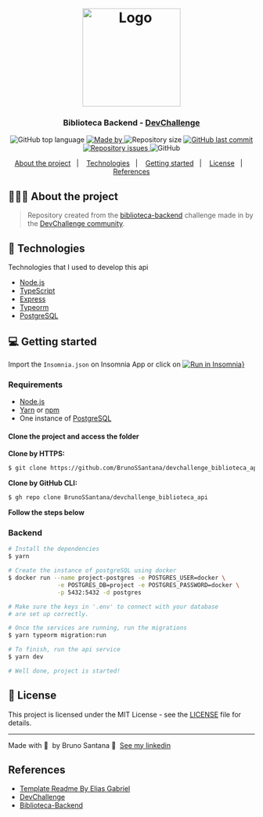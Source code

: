 <h1 align="center">
	<img alt="Logo" src="https://i.pinimg.com/originals/dd/64/da/dd64da585bc57cb05e5fd4d8ce873f57.png" width="200"/>
</h1>

<h3 align="center">
  Biblioteca Backend - <a href="https://www.devchallenge.com.br">DevChallenge</a>
</h3>

<p align="center">
  <img alt="GitHub top language" src="https://img.shields.io/github/languages/top/BrunoSSantana/devchallenge_biblioteca_api">

  <a href="https://www.linkedin.com/in/bruno-santanas/">
    <img alt="Made by" src="https://img.shields.io/badge/made%20by-Bruno%20Santana-gree">
  </a>
  
  <img alt="Repository size" src="https://img.shields.io/github/repo-size/BrunoSSantana/devchallenge_biblioteca_api">
  
  <a href="https://github.com/BrunoSSantana/devchallenge_biblioteca_api/commits/master">
    <img alt="GitHub last commit" src="https://img.shields.io/github/last-commit/BrunoSSantana/devchallenge_biblioteca_api">
  </a>
  
  <a href="https://github.com/BrunoSSantana/devchallenge_biblioteca_api/issues">
    <img alt="Repository issues" src="https://img.shields.io/github/issues/BrunoSSantana/devchallenge_biblioteca_api">
  </a>
  
  <img alt="GitHub" src="https://img.shields.io/github/license/BrunoSSantana/devchallenge_biblioteca_api">
</p>

<p align="center">
  <a href="#-about-the-project">About the project</a>&nbsp;&nbsp;&nbsp;|&nbsp;&nbsp;&nbsp;
  <a href="#-technologies">Technologies</a>&nbsp;&nbsp;&nbsp;|&nbsp;&nbsp;&nbsp;
  <a href="#-getting-started">Getting started</a>&nbsp;&nbsp;&nbsp;|&nbsp;&nbsp;&nbsp;
  <a href="#-license">License</a>&nbsp;&nbsp;&nbsp;|&nbsp;&nbsp;&nbsp;
  <a href="#-references">References</a>
</p>

## 👨🏻‍💻 About the project

> Repository created from the [biblioteca-backend](https://github.com/devchallenge-io/biblioteca-backend) challenge made in by the [DevChallenge community](https://github.com/devchallenge-io).

## 🚀 Technologies

Technologies that I used to develop this api

- [Node.js](https://nodejs.org/en/)
- [TypeScript](https://www.typescriptlang.org/)
- [Express](https://expressjs.com/pt-br/)
- [Typeorm](https://typeorm.io/)
- [PostgreSQL](https://www.postgresql.org/)

## 💻 Getting started

Import the `Insomnia.json` on Insomnia App or click on [![Run in Insomnia}](https://insomnia.rest/images/run.svg)](https://insomnia.rest/run/?label=Biblioteca%20Dev%20Challenge&uri=https%3A%2F%2Fraw.githubusercontent.com%2FBrunoSSantana%2Fdevchallenge_biblioteca_api%2Fmaster%2Fbiblioteca-dev-challenge.json)

### Requirements

- [Node.js](https://nodejs.org/en/)
- [Yarn](https://classic.yarnpkg.com/) or [npm](https://www.npmjs.com/)
- One instance of [PostgreSQL](https://www.postgresql.org/)

#### Clone the project and access the folder

**Clone by HTTPS:**

```bash
$ git clone https://github.com/BrunoSSantana/devchallenge_biblioteca_api.git && cd devchallenge_biblioteca_api
```

**Clone by GitHub CLI:**

```bash
$ gh repo clone BrunoSSantana/devchallenge_biblioteca_api
```

**Follow the steps below**

### Backend

```bash
# Install the dependencies
$ yarn

# Create the instance of postgreSQL using docker
$ docker run --name project-postgres -e POSTGRES_USER=docker \
              -e POSTGRES_DB=project -e POSTGRES_PASSWORD=docker \
              -p 5432:5432 -d postgres

# Make sure the keys in '.env' to connect with your database
# are set up correctly.

# Once the services are running, run the migrations
$ yarn typeorm migration:run

# To finish, run the api service
$ yarn dev

# Well done, project is started!
```

## 📝 License

This project is licensed under the MIT License - see the [LICENSE](LICENSE) file for details.

---

Made with 💜 &nbsp;by Bruno Santana 👋 &nbsp;[See my linkedin](https://www.linkedin.com/in/bruno-santanas/) 

## References
- [Template Readme By Elias Gabriel](https://github.com/EliasGcf/readme-template)
- [DevChallenge](https://github.com/Lorenalgm/DevChallenge)
- [Biblioteca-Backend](https://github.com/devchallenge-io/biblioteca-backend)
